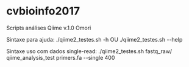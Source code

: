 # cvbioinfo2017
Scripts análises Qiime v.1.0 Omori

Sintaxe para ajuda: ./qiime2_testes.sh -h OU ./qiime2_testes.sh --help

Sintaxe uso com dados single-read: ./qiime2_testes.sh fastq_raw/ qiime_analysis_test primers.fa --single 400
